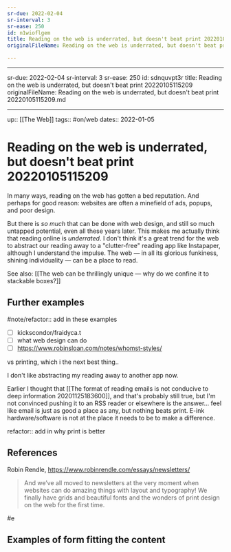 ```yaml
---
sr-due: 2022-02-04
sr-interval: 3
sr-ease: 250
id: n1wioflgem
title: Reading on the web is underrated, but doesn't beat print 20220105115209
originalFileName: Reading on the web is underrated, but doesn't beat print 20220105115209.md

---
```


---
sr-due: 2022-02-04
sr-interval: 3
sr-ease: 250
id: sdnquvpt3r
title: Reading on the web is underrated, but doesn't beat print 20220105115209
originalFileName: Reading on the web is underrated, but doesn't beat print 20220105115209.md

---

up:: [[The Web]]
tags:: #on/web
dates:: 2022-01-05

# Reading on the web is underrated, but doesn't beat print 20220105115209

In many ways, reading on the web has gotten a bed reputation. And perhaps for good reason: websites are often a minefield of ads, popups, and poor design.

But there is *so much* that can be done with web design, and still so much untapped potential, even all these years later. This makes me actually think that reading online is *underrated*. I don't think it's a great trend for the web to abstract our reading away to a "clutter-free" reading app like Instapaper, although I understand the impulse. The web — in all its glorious funkiness, shining individuality — can be a place to read.

See also: [[The web can be thrillingly unique — why do we confine it to stackable boxes?]]

## Further examples

#note/refactor:: add in these examples

* [ ] kickscondor/fraidyca.t
* [ ] what web design can do
* [ ] https://www.robinsloan.com/notes/whomst-styles/

vs printing, which i  the next best thing..

I don't like abstracting my reading away to another app now.

Earlier I thought that [[The format of reading emails is not conducive to deep information 20201125183600]], and that's probably still true, but I'm not convinced pushing it to an RSS reader or elsewhere is the answer... feel like email is just as good a place as any, but nothing beats print. E-ink hardware/software is not at the place it needs to be to make a difference.

refactor:: add in why print is better

## References

Robin Rendle, https://www.robinrendle.com/essays/newsletters/

> And we’ve all moved to newsletters at the very moment when websites can do amazing things with layout and typography! We finally have grids and beautiful fonts and the wonders of print design on the web for the first time.

#e

## Examples of form fitting the content
